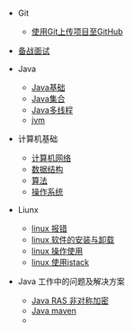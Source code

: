 
* Git

  * [使用Git上传项目至GitHub](./docs/git-1-上传本地项目至GitHub.md)

* [备战面试](./docs/a-1备战面试.md)
  
* Java

  * [Java基础](./docs/b-1面试题总结-Java基础.md)
  * [Java集合](./docs/b-2Java集合.md)
  * [Java多线程](./docs/b-3Java多线程.md)
  * [jvm](./docs/b-4jvm.md)

* 计算机基础

  * [计算机网络](./docs/c-1计算机网络.md)
  * [数据结构](./docs/c-2数据结构.md)
  * [算法](./docs/c-3算法.md)
  * [操作系统](./docs/c-4操作系统.md)

* Liunx
  * [linux 报错](./docs/linux-1-error-Permission-denied.md)
  * [linux 软件的安装与卸载](./docs/linux-2-安装与卸载.md)
  * [linux 操作使用](./docs/linux-3-操作使用.md)
  * [linux 使用jstack](./docs/linux-4-jstack.md)

* Java 工作中的问题及解决方案
  * [Java RAS 非对称加密](./docs/Java_RSA_非对称加密.md)
  * [Java maven](./docs/maven-1-记录maven-clean报错.md)
  * 
  


